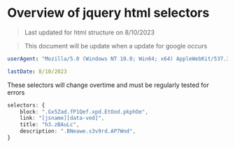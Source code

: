 # Overview of jquery html selectors

> Last updated for html structure on 8/10/2023

> This document will be update when a update for google occurs


```yaml
userAgent: "Mozilla/5.0 (Windows NT 10.0; Win64; x64) AppleWebKit/537.36 (KHTML, like Gecko) Chrome/114.0.0.0 Safari/537.36 OPR/100.0.0.0"

lastDate: 8/10/2023
```

These selectors will change overtime and must be regularly tested for errors

```ts
selectors: {
    block: ".Gx5Zad.fP1Qef.xpd.EtOod.pkphOe",
    link: "[jsname][data-ved]",
    title: "h3.zBAuLc",
    description: ".BNeawe.s3v9rd.AP7Wnd",
}
```